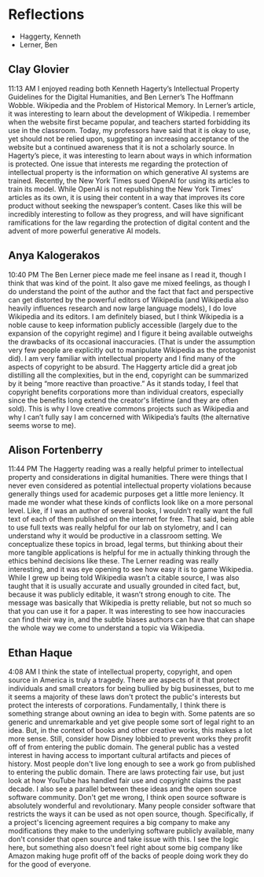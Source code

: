 # Reflections

- Haggerty, Kenneth
- Lerner, Ben

## Clay Glovier
  11:13 AM
I enjoyed reading both Kenneth Hagerty’s Intellectual Property Guidelines for the Digital Humanities, and Ben Lerner’s The Hoffmann Wobble. Wikipedia and the Problem of Historical Memory. In Lerner’s article, it was interesting to learn about the development of Wikipedia. I remember when the website first became popular, and teachers started forbidding its use in the classroom. Today, my professors have said that it is okay to use, yet should not be relied upon, suggesting an increasing acceptance of the website but a continued awareness that it is not a scholarly source. In Hagerty’s piece, it was interesting to learn about ways in which information is protected. One issue that interests me regarding the protection of intellectual property is the information on which generative AI systems are trained. Recently, the New York Times sued OpenAI for using its articles to train its model. While OpenAI is not republishing the New York Times’ articles as its own, it is using their content in a way that improves its core product without seeking the newspaper’s content. Cases like this will be incredibly interesting to follow as they progress, and will have significant ramifications for the law regarding the protection of digital content and the advent of more powerful generative AI models.


## Anya Kalogerakos
  10:40 PM
The Ben Lerner piece made me feel insane as I read it, though I think that was kind of the point. It also gave me mixed feelings, as though I do understand the point of the author and the fact that fact and perspective can get distorted by the powerful editors of Wikipedia (and Wikipedia also heavily influences research and now large language models), I do love Wikipedia and its editors. I am definitely biased, but I think Wikipedia is a noble cause to keep information publicly accessible (largely due to the expansion of the copyright regime) and I figure it being available outweighs the drawbacks of its occasional inaccuracies. (That is under the assumption very few people are explicitly out to manipulate Wikipedia as the protagonist did). I am very familiar with intellectual property and I find many of the aspects of copyright to be absurd. The Haggerty article did a great job distilling all the complexities, but in the end, copyright can be summarized by it being “more reactive than proactive.” As it stands today, I feel that copyright benefits corporations more than individual creators, especially since the benefits long extend the creator's lifetime (and they are often sold). This is why I love creative commons projects such as Wikipedia and why I can’t fully say I am concerned with Wikipedia’s faults (the alternative seems worse to me).


## Alison Fortenberry
  11:44 PM
The Haggerty reading was a really helpful primer to intellectual property and considerations in digital humanities. There were things that I never even considered as potential intellectual property violations because generally things used for academic purposes get a little more leniency. It made me wonder what these kinds of conflicts look like on a more personal level. Like, if I was an author of several books, I wouldn’t really want the full text of each of them published on the internet for free. That said, being able to use full texts was really helpful for our lab on stylometry, and I can understand why it would be productive in a classroom setting. We conceptualize these topics in broad, legal terms, but thinking about their more tangible applications is helpful for me in actually thinking through the ethics behind decisions like these. The Lerner reading was really interesting, and it was eye opening to see how easy it is to game Wikipedia. While I grew up being told Wikipedia wasn’t a citable source, I was also taught that it is usually accurate and usually grounded in cited fact, but, because it was publicly editable, it wasn’t strong enough to cite. The message was basically that Wikipedia is pretty reliable, but not so much so that you can use it for a paper. It was interesting to see how inaccuracies can find their way in, and the subtle biases authors can have that can shape the whole way we come to understand a topic via Wikipedia.


## Ethan Haque
  4:08 AM
I think the state of intellectual property, copyright, and open source in America is truly a tragedy. There are aspects of it that protect individuals and small creators for being bullied by big businesses, but to me it seems a majority of these laws don't protect the public's interests but protect the interests of corporations. Fundamentally, I think there is something strange about owning an idea to begin with. Some patents are so generic and unremarkable and yet give people some sort of legal right to an idea. But, in the context of books and other creative works, this makes a lot more sense. Still, consider how Disney lobbied to prevent works they profit off of from entering the public domain. The general public has a vested interest in having access to important cultural artifacts and pieces of history. Most people don't live long enough to see a work go from published to entering the public domain. There are laws protecting fair use, but just look at how YouTube has handled fair use and copyright claims the past decade. I also see a parallel between these ideas and the open source software community. Don't get me wrong, I think open source software is absolutely wonderful and revolutionary. Many people consider software that restricts the ways it can be used as not open source, though. Specifically, if a project's licencing agreement requires a big company to make any modifications they make to the underlying software publicly available, many don't consider that open source and take issue with this. I see the logic here, but something also doesn't feel right about some big company like Amazon making huge profit off of the backs of people doing work they do for the good of everyone.







